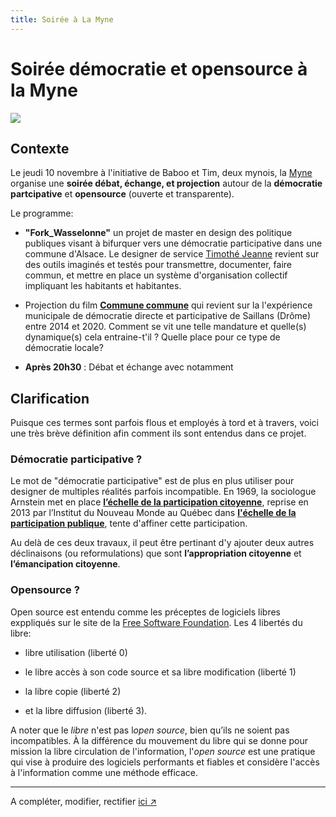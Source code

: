 ```yaml
---
title: Soirée à La Myne
---
```


# Soirée démocratie et opensource à la Myne

![](https://codimd.s3.shivering-isles.com/demo/uploads/90a68ef8-1a29-41bd-be2c-5a2fc4228901.png)

## Contexte
Le jeudi 10 novembre à l'initiative de Baboo et Tim, deux mynois, la [Myne](https://www.lamyne.org) organise une **soirée débat, échange, et projection** autour de la **démocratie partcipative** et **opensource** (ouverte et transparente).

Le programme:
- **"Fork_Wasselonne"** un projet de master en design des politique publiques visant à bifurquer vers une démocratie participative dans une commune d'Alsace. Le designer de service [Timothé Jeanne](https://timothejeanne.net) revient sur des outils imaginés et testés pour transmettre, documenter, faire commun, et mettre en place un système d'organisation collectif impliquant les habitants et habitantes.

- Projection du film [**Commune commune**](https://tracesdevies.org/2022/10/28/programme-festival-traces-de-vies-2022/) qui revient sur la l'expérience municipale de démocratie directe et participative de Saillans (Drôme) entre 2014 et 2020. Comment se vit une telle mandature et quelle(s) dynamique(s) cela entraine-t'il ? Quelle place pour ce type de démocratie locale?

- **Après 20h30** : Débat et échange avec notamment

## Clarification
Puisque ces termes sont parfois flous et employés à tord et à travers, voici une très brève définition afin comment ils sont entendus dans ce projet. 

### Démocratie participative ?
Le mot de "démocratie participative" est de plus en plus utiliser pour designer de multiples réalités parfois incompatible.
En 1969, la sociologue Arnstein met en place **[l’échelle de la participation citoyenne](https://www.education-populaire.fr/lechelle-darnstein-democratie-participative-demagogie/)**, reprise en 2013 par l’Institut du Nouveau Monde au Québec dans **[l'échelle de la participation publique](https://inm.qc.ca/les-echelles-de-la-participation-publique/)**, tente d'affiner cette participation.

Au delà de ces deux travaux, il peut être pertinant d'y ajouter deux autres déclinaisons (ou reformulations) que sont **l’appropriation citoyenne** et **l’émancipation citoyenne**.

### Opensource ?
Open source est entendu comme les préceptes de logiciels libres exppliqués sur le site de la [Free Software Foundation](https://www.gnu.org/philosophy/free-sw.html). Les 4 libertés du libre:
- libre utilisation (liberté 0)

- le libre accès à son code source et sa libre modification (liberté 1)

- la libre copie (liberté 2)

- et la libre diffusion (liberté 3).

A noter que le *libre* n'est pas l*open source*, bien qu’ils ne soient pas incompatibles. À la différence du mouvement du libre qui se donne pour mission la libre circulation de l'information, l'*open source* est une pratique qui vise à produire des logiciels performants et fiables et considère l'accès à l'information comme une méthode efficace. 

---
A compléter, modifier, rectifier [ici &#x2197;](https://pad.lamyne.org/soir%C3%A9e_d%C3%A9mocratie#)
